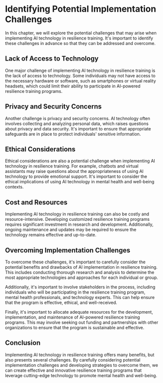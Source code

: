 Identifying Potential Implementation Challenges
==================================================================================================================

In this chapter, we will explore the potential challenges that may arise when implementing AI technology in resilience training. It's important to identify these challenges in advance so that they can be addressed and overcome.

Lack of Access to Technology
----------------------------

One major challenge of implementing AI technology in resilience training is the lack of access to technology. Some individuals may not have access to the necessary hardware or software, such as smartphones or virtual reality headsets, which could limit their ability to participate in AI-powered resilience training programs.

Privacy and Security Concerns
-----------------------------

Another challenge is privacy and security concerns. AI technology often involves collecting and analyzing personal data, which raises questions about privacy and data security. It's important to ensure that appropriate safeguards are in place to protect individuals' sensitive information.

Ethical Considerations
----------------------

Ethical considerations are also a potential challenge when implementing AI technology in resilience training. For example, chatbots and virtual assistants may raise questions about the appropriateness of using AI technology to provide emotional support. It's important to consider the ethical implications of using AI technology in mental health and well-being contexts.

Cost and Resources
------------------

Implementing AI technology in resilience training can also be costly and resource-intensive. Developing customized resilience training programs requires significant investment in research and development. Additionally, ongoing maintenance and updates may be required to ensure the technology remains effective and up-to-date.

Overcoming Implementation Challenges
------------------------------------

To overcome these challenges, it's important to carefully consider the potential benefits and drawbacks of AI implementation in resilience training. This includes conducting thorough research and analysis to determine the most appropriate technologies and approaches for each individual or group.

Additionally, it's important to involve stakeholders in the process, including individuals who will be participating in the resilience training program, mental health professionals, and technology experts. This can help ensure that the program is effective, ethical, and well-received.

Finally, it's important to allocate adequate resources for the development, implementation, and maintenance of AI-powered resilience training programs. This may involve seeking out funding and partnerships with other organizations to ensure that the program is sustainable and effective.

Conclusion
----------

Implementing AI technology in resilience training offers many benefits, but also presents several challenges. By carefully considering potential implementation challenges and developing strategies to overcome them, we can create effective and innovative resilience training programs that leverage cutting-edge technology to promote mental health and well-being.
